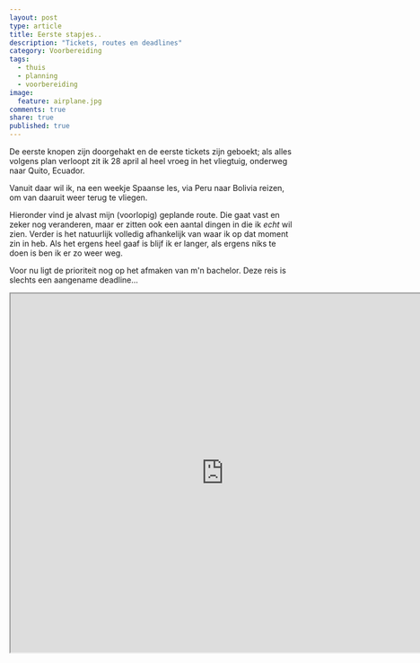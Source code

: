 ```yaml
---
layout: post
type: article
title: Eerste stapjes..
description: "Tickets, routes en deadlines"
category: Voorbereiding
tags: 
  - thuis
  - planning
  - voorbereiding
image: 
  feature: airplane.jpg
comments: true
share: true
published: true
---
```


De eerste knopen zijn doorgehakt en de eerste tickets zijn geboekt; als alles volgens plan verloopt zit ik 28 april al heel vroeg in het vliegtuig, onderweg naar Quito, Ecuador.  

Vanuit daar wil ik, na een weekje Spaanse les, via Peru naar Bolivia reizen, om van daaruit weer terug te vliegen. 

Hieronder vind je alvast mijn (voorlopig) geplande route. Die gaat vast en zeker nog veranderen, maar er zitten ook een aantal dingen in die ik _echt_ wil zien. Verder is het natuurlijk volledig afhankelijk van waar ik op dat moment zin in heb. Als het ergens heel gaaf is blijf ik er langer, als ergens niks te doen is ben ik er zo weer weg.

Voor nu ligt de prioriteit nog op het afmaken van m'n bachelor. Deze reis is slechts een aangename deadline...

<iframe src="https://mapsengine.google.com/map/u/0/embed?mid=zqhM4S9nvt8Y.ksG4epeEROcE" width="760" height="640"></iframe>